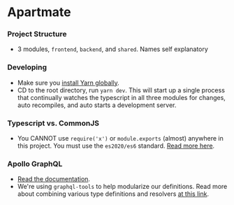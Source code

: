 # Apartmate

### Project Structure

- 3 modules, `frontend`, `backend`, and `shared`. Names self explanatory

### Developing

- Make sure you [install Yarn globally](https://classic.yarnpkg.com/lang/en/docs/install).
- CD to the root directory, run `yarn dev`. This will start up a single process that continually watches the typescript in all three modules for changes, auto recompiles, and auto starts a development server.

### Typescript vs. CommonJS

- You CANNOT use `require('x')` or `module.exports` (almost) anywhere in this project. You must use the `es2020/es6` standard. [Read more here](https://blog.logrocket.com/commonjs-vs-es-modules-node-js/).

### Apollo GraphQL 

- [Read the documentation](https://www.apollographql.com/docs/react/).
- We're using `graphql-tools` to help modularize our definitions. Read more about combining various type definitions and resolvers [at this link](https://www.graphql-tools.com/docs/schema-merging).
